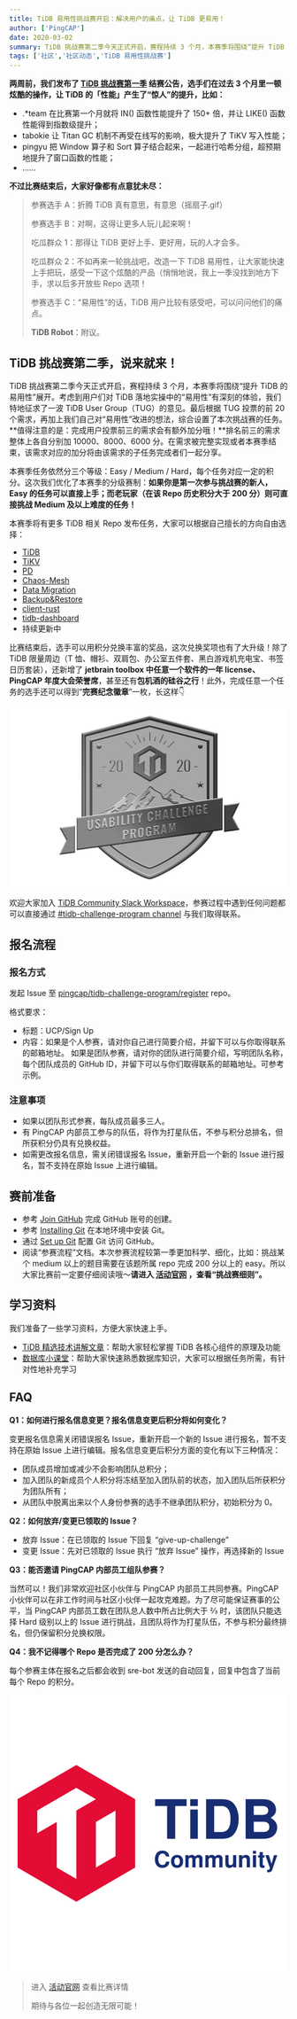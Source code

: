 ```yaml
---
title: TiDB 易用性挑战赛开启：解决用户的痛点，让 TiDB 更易用！
author: ['PingCAP']
date: 2020-03-02
summary: TiDB 挑战赛第二季今天正式开启，赛程持续 3 个月，本赛季将围绕“提升 TiDB 的易用性”展开。考虑到用户们对 TiDB 落地实操中的“易用性”有深刻的体验，我们特地征求了一波 TiDB User Group（TUG）的意见。
tags: ['社区','社区动态','TiDB 易用性挑战赛']
---
```

**两周前，我们发布了 [TiDB 挑战赛第一季](http://mp.weixin.qq.com/s?__biz=MzI3NDIxNTQyOQ==&mid=2247490854&idx=1&sn=6491780302bf66f58e58f0693fb81b19&chksm=eb163a4cdc61b35ab14afbfa4b24033ef51d854e0b7b83257eddb9a95cf83cc2091068327dd2&scene=21#wechat_redirect) 结赛公告，选手们在过去 3 个月里一顿炫酷的操作，让 TiDB 的「性能」产生了“惊人”的提升，比如：**

- .*team 在比赛第一个月就将 IN() 函数性能提升了 150+ 倍，并让 LIKE() 函数性能得到指数级提升；
- tabokie 让 Titan GC 机制不再受在线写的影响，极大提升了 TiKV 写入性能；
- pingyu 把 Window 算子和 Sort 算子结合起来，一起进行哈希分组，超预期地提升了窗口函数的性能；
- …… 

**不过比赛结束后，大家好像都有点意犹未尽：**

>参赛选手 A：折腾 TiDB 真有意思，有意思（摇扇子.gif）
>
>参赛选手 B：对啊，这得让更多人玩儿起来啊！
>
>吃瓜群众 1：那得让 TiDB 更好上手、更好用，玩的人才会多。
>
>吃瓜群众 2：不如再来一轮挑战吧，改造一下 TiDB 易用性，让大家能快速上手把玩，感受一下这个炫酷的产品（悄悄地说，我上一季没找到地方下手，求以后多开放些 Repo 选项！
>
>参赛选手 C：“易用性”的话，TiDB 用户比较有感受吧，可以问问他们的痛点。
>
>**TiDB Robot**：附议。

## TiDB 挑战赛第二季，说来就来！

TiDB 挑战赛第二季今天正式开启，赛程持续 3 个月，本赛季将围绕“提升 TiDB 的易用性”展开。考虑到用户们对 TiDB 落地实操中的“易用性”有深刻的体验，我们特地征求了一波 TiDB User Group（TUG）的意见。最后根据 TUG 投票的前 20 个需求，再加上我们自己对“易用性”改进的想法，综合设置了本次挑战赛的任务。**值得注意的是：完成用户投票前三的需求会有额外加分哦！**排名前三的需求整体上各自分别加 10000、8000、6000 分。在需求被完整实现或者本赛季结束，该需求对应的加分将由该需求的子任务完成者们一起分享。

本赛季任务依然分三个等级：Easy / Medium / Hard，每个任务对应一定的积分。这次我们优化了本赛季的分级赛制：**如果你是第一次参与挑战赛的新人，Easy 的任务可以直接上手；而老玩家（在该 Repo 历史积分大于 200 分）则可直接挑战 Medium 及以上难度的任务！**

本赛季将有更多 TiDB 相关 Repo 发布任务，大家可以根据自己擅长的方向自由选择：

- [TiDB](https://github.com/pingcap/tidb/projects/26)
- [TiKV](https://github.com/tikv/tikv/projects/20)
- [PD](https://github.com/pingcap/pd/projects/2)
- [Chaos-Mesh](https://github.com/pingcap/chaos-mesh/projects/14)
- [Data Migration](https://github.com/pingcap/dm/projects/1)
- [Backup&Restore](https://github.com/pingcap/br/projects/1)
- [client-rust](https://github.com/tikv/client-rust/projects/3)
- [tidb-dashboard](https://github.com/pingcap-incubator/tidb-dashboard/projects/17)
- 持续更新中

比赛结束后，选手可以用积分兑换丰富的奖品，这次兑换奖项也有了大升级！除了 TiDB 限量周边（T 恤、帽衫、双肩包、办公室五件套、黑白游戏机充电宝、书签日历套装），还新增了 **jetbrain toolbox 中任意一个软件的一年 license、PingCAP 年度大会荣誉席**，甚至还有**包机酒的硅谷之行**！此外，完成任意一个任务的选手还可以得到“**完赛纪念徽章**”一枚，长这样👇

![](media/TiDB-usability-challenge-program/1-usability-challenge-program.jpeg)

欢迎大家加入 [TiDB Community Slack Workspace](https://join.slack.com/t/tidbcommunity/shared_invite/enQtNzc0MzI4ODExMDc4LWYwYmIzMjZkYzJiNDUxMmZlN2FiMGJkZjAyMzQ5NGU0NGY0NzI3NTYwMjAyNGQ1N2I2ZjAxNzc1OGUwYWM0NzE)，参赛过程中遇到任何问题都可以直接通过 [#tidb-challenge-program channel](https://tidbcommunity.slack.com/join/shared_invite/enQtNzc0MzI4ODExMDc4LWYwYmIzMjZkYzJiNDUxMmZlN2FiMGJkZjAyMzQ5NGU0NGY0NzI3NTYwMjAyNGQ1N2I2ZjAxNzc1OGUwYWM0NzE) 与我们取得联系。

## 报名流程

### 报名方式

发起 Issue 至 [pingcap/tidb-challenge-program/register](https://github.com/tidb-challenge-program/register) repo。

格式要求：

- 标题：UCP/Sign Up
- 内容：如果是个人参赛，请对你自己进行简要介绍，并留下可以与你取得联系的邮箱地址。
如果是团队参赛，请对你的团队进行简要介绍，写明团队名称，每个团队成员的 GitHub ID，并留下可以与你们取得联系的邮箱地址。可参考示例。

### 注意事项

- 如果以团队形式参赛，每队成员最多三人。
- 有 PingCAP 内部员工参与的队伍，将作为打星队伍，不参与积分总排名，但所获积分仍具有兑换权益。
- 如需更改报名信息，需关闭错误报名 Issue，重新开启一个新的 Issue 进行报名，暂不支持在原始 Issue 上进行编辑。

## 赛前准备

- 参考 [Join GitHub](https://github.com/join) 完成 GitHub 账号的创建。
- 参考 [Installing Git](https://git-scm.com/book/en/v2/Getting-Started-Installing-Git) 在本地环境中安装 Git。
- 通过 [Set up Git](https://help.github.com/en/github/getting-started-with-github/set-up-git) 配置 Git 访问 GitHub。
- 阅读“参赛流程”文档。本次参赛流程较第一季更加科学、细化，比如：挑战某个 medium 以上的题目需要在该题所属 repo 完成 200 分以上的 easy。所以大家比赛前一定要仔细阅读哦～**请进入 [活动官网](https://pingcap.com/community-cn/tidb-usability-challenge/?utm_source=wechat&utm_medium=read%20more&utm_campaign=20200302) ，查看“挑战赛细则”。**

## 学习资料

我们准备了一些学习资料，方便大家快速上手。

- [TiDB 精选技术讲解文章](https://github.com/pingcap/presentations/blob/master/hackathon-2019/reference-document-of-hackathon-2019.md)：帮助大家轻松掌握 TiDB 各核心组件的原理及功能
- [数据库小课堂](https://github.com/pingcap/awesome-database-learning)：帮助大家快速熟悉数据库知识，大家可以根据任务所需，有针对性地补充学习

## FAQ

**Q1：如何进行报名信息变更？报名信息变更后积分将如何变化？**

变更报名信息需关闭错误报名 Issue，重新开启一个新的 Issue 进行报名，暂不支持在原始 Issue 上进行编辑。报名信息变更后积分方面的变化有以下三种情况：

- 团队成员增加或减少不会影响团队总积分；
- 加入团队的新成员个人积分将冻结至加入团队前的状态，加入团队后所获积分为团队所有；
- 从团队中脱离出来以个人身份参赛的选手不继承团队积分，初始积分为 0。

**Q2：如何放弃/变更已领取的 Issue？**

- 放弃 Issue：在已领取的 Issue 下回复 “give-up-challenge”
- 变更 Issue：先对已领取的 Issue 执行 “放弃 Issue” 操作，再选择新的 Issue

**Q3：能否邀请 PingCAP 内部员工组队参赛？**

当然可以！我们非常欢迎社区小伙伴与 PingCAP 内部员工共同参赛。PingCAP 小伙伴可以在非工作时间与社区小伙伴一起攻克难题。为了尽可能保证赛事的公平，当 PingCAP 内部员工数在团队总人数中所占比例大于 ⅔ 时，该团队只能选择 Hard 级别以上的 Issue 进行挑战，且团队将作为打星队伍，不参与积分最终排名，但仍保留积分兑换权限。

**Q4：我不记得哪个 Repo 是否完成了 200 分怎么办？**

每个参赛主体在报名之后都会收到 sre-bot 发送的自动回复，回复中包含了当前每个 Repo 的积分。

![](media/TiDB-usability-challenge-program/2-TiDB-Community.jpg)

> 进入 [活动官网](https://pingcap.com/community-cn/tidb-usability-challenge/?utm_source=wechat&utm_medium=read%20more&utm_campaign=20200302) 查看比赛详情
> 
>期待与各位一起创造无限可能！